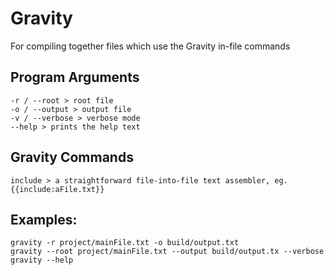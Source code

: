 # Gravity
For compiling together files which use the Gravity in-file commands

## Program Arguments

    -r / --root > root file
    -o / --output > output file
    -v / --verbose > verbose mode
    --help > prints the help text

## Gravity Commands

    include > a straightforward file-into-file text assembler, eg. {{include:aFile.txt}}

## Examples:

    gravity -r project/mainFile.txt -o build/output.txt
    gravity --root project/mainFile.txt --output build/output.tx --verbose
    gravity --help